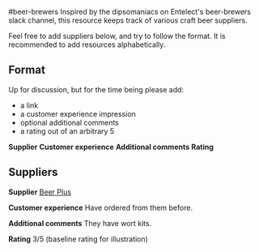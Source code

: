 #beer-brewers
Inspired by the dipsomaniacs on Entelect's beer-brewers slack channel, this resource keeps track of various craft beer suppliers.

Feel free to add suppliers below, and try to follow the format. It is recommended to add resources alphabetically.

## Format
Up for discussion, but for the time being please add:

 - a link
 - a customer experience impression
 - optional additional comments
 - a rating out of an arbitrary 5

**Supplier**
[]()
**Customer experience**
**Additional comments**
**Rating**

## Suppliers
**Supplier**
[Beer Plus](https://www.beerplus.co.za/)

**Customer experience**
Have ordered from them before.

**Additional comments**
They have wort kits.

**Rating**
3/5 (baseline rating for illustration)


